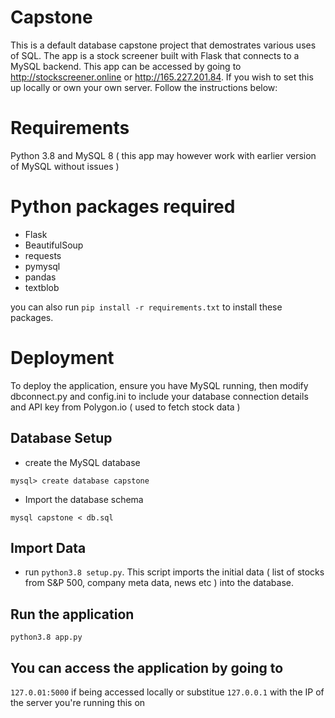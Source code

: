 # Capstone
This is a default database capstone project that demostrates various uses of SQL. The app is a stock screener built with Flask that connects to a MySQL backend. This app can be accessed by going to http://stockscreener.online or http://165.227.201.84. If you wish to set this up locally or own your own server. Follow the instructions below:

# Requirements
Python 3.8 and MySQL 8 ( this app may however work with earlier version of MySQL without issues )

# Python packages required
- Flask
- BeautifulSoup
- requests
- pymysql 
- pandas
- textblob 

you can also run `pip install -r requirements.txt` to install these packages. 

# Deployment
To deploy the application, ensure you have MySQL running, then modify dbconnect.py and config.ini to include your database connection details and API key from Polygon.io ( used to fetch stock data )


## Database Setup
- create the MySQL database

```
mysql> create database capstone
``` 

- Import the database schema

`mysql capstone < db.sql` 

## Import Data
- run `python3.8 setup.py`. This script imports the initial data ( list of stocks from S&P 500, company meta data, news etc ) into the database. 

## Run the application
`python3.8 app.py` 

## You can access the application by going to

`127.0.01:5000` if being accessed locally or substitue `127.0.0.1` with the IP of the server you're running this on


